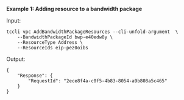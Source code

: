 **Example 1: Adding resource to a bandwidth package**



Input: 

```
tccli vpc AddBandwidthPackageResources --cli-unfold-argument  \
    --BandwidthPackageId bwp-e40edw8y \
    --ResourceType Address \
    --ResourceIds eip-pez0oibs
```

Output: 
```
{
    "Response": {
        "RequestId": "2ece8f4a-c0f5-4b83-8054-a9b808a5c465"
    }
}
```

